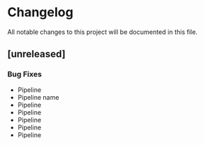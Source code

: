 # Changelog

All notable changes to this project will be documented in this file.

## [unreleased]

### Bug Fixes

- Pipeline
- Pipeline name
- Pipeline
- Pipeline
- Pipeline
- Pipeline
- Pipeline

<!-- generated by git-cliff -->

